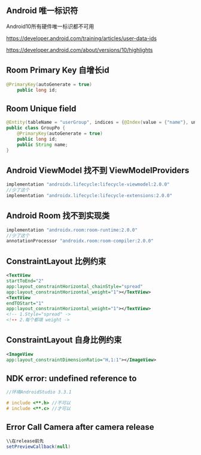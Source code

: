







## Android 唯一标识符

Android10所有硬件唯一标识都不可用

https://developer.android.com/training/articles/user-data-ids

https://developer.android.com/about/versions/10/highlights


## Room Primary Key 自增长id

```java
@PrimaryKey(autoGenerate = true)
    public long id;
```

## Room Unique field

```java
@Entity(tableName = "userGroup", indices = {@Index(value = {"name"}, unique = true)})
public class GroupPo {
    @PrimaryKey(autoGenerate = true)
    public long id;
    public String name;
}
```

## Android ViewModel 找不到 ViewModelProviders

```groovy
implementation "androidx.lifecycle:lifecycle-viewmodel:2.0.0"
//少了这个
implementation "androidx.lifecycle:lifecycle-extensions:2.0.0"
```

## Android Room 找不到实现类

```groovy
implementation "androidx.room:room-runtime:2.0.0"
//少了这个
annotationProcessor "androidx.room:room-compiler:2.0.0"
```

## ConstraintLayout 比例约束

```xml
<TextView
startToEnd="2"
app:layout_constraintHorizontal_chainStyle="spread"
app:layout_constraintHorizontal_weight="1"></TextView>
<TextView
endTOStart="1"
app:layout_constraintHorizontal_weight="1"></TextView>
<!-- 1.Style="spread" ->
<!-- 2.每个都填 weight ->
```



## ConstraintLayout 自身比例约束

```xml
<ImageView
app:layout_constraintDimensionRatio="H,1:1"></ImageView>

```

## NDK error: undefined reference to

```c
//环境AndroidStudio 3.3.1

# include <**.h> //不可以
# include <**.c> //才可以
```

## Error Call Camera after camera release 

```java
\\在release前先
setPreviewCallback(null)
```

